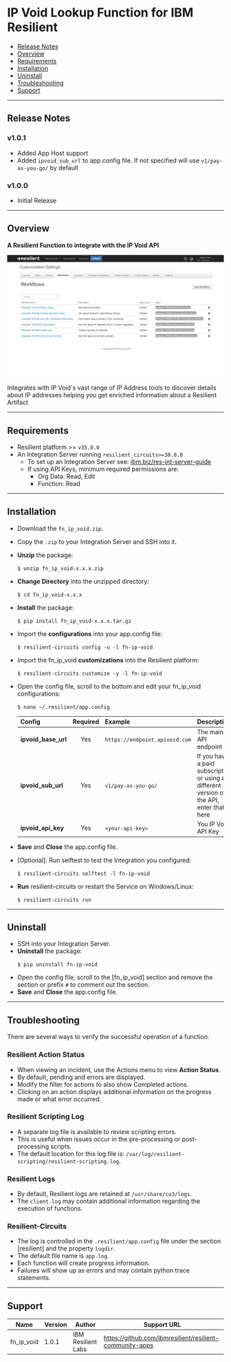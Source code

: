 <!--
  This Install README.md is generated by running:
  "resilient-sdk docgen -p fn_ip_void --install-guide"

  It is best edited using a Text Editor with a Markdown Previewer. VS Code
  is a good example. Checkout https://guides.github.com/features/mastering-markdown/
  for tips on writing with Markdown

  If you make manual edits and run docgen again, a .bak file will be created

  Store any screenshots in the "doc/screenshots" directory and reference them like:
  ![screenshot: screenshot_1](./doc/screenshots/screenshot_1.png)
-->

# IP Void Lookup Function for IBM Resilient

- [Release Notes](#release-notes)
- [Overview](#overview)
- [Requirements](#requirements)
- [Installation](#installation)
- [Uninstall](#uninstall)
- [Troubleshooting](#troubleshooting)
- [Support](#support)

---

## Release Notes
<!--
  Specify all changes in this release. Do not remove the release 
  notes of a previous release
-->
### v1.0.1
* Added App Host support
* Added `ipvoid_sub_url` to app.config file. If not specified will use `v1/pay-as-you-go/` by default

### v1.0.0
* Initial Release

---

## Overview
<!--
  Provide a high-level description of the function itself and its remote software or application.
  The text below is parsed from the "description" and "long_description" attributes in the setup.py file
-->
**A Resilient Function to integrate with the IP Void API**

 ![screenshot: main](./doc/screenshots/main.png)

Integrates with IP Void's vast range of IP Address tools to discover details about IP addresses helping you get enriched information about a Resilient Artifact

---

## Requirements
<!--
  List any Requirements 
-->
* Resilient platform >= `v35.0.0`
* An Integration Server running `resilient_circuits>=30.0.0`
  * To set up an Integration Server see: [ibm.biz/res-int-server-guide](https://ibm.biz/res-int-server-guide)
  * If using API Keys, minimum required permissions are:
      * Org Data: Read, Edit
      * Function: Read
---

## Installation
* Download the `fn_ip_void.zip`.
* Copy the `.zip` to your Integration Server and SSH into it.
* **Unzip** the package:
  ```
  $ unzip fn_ip_void-x.x.x.zip
  ```
* **Change Directory** into the unzipped directory:
  ```
  $ cd fn_ip_void-x.x.x
  ```
* **Install** the package:
  ```
  $ pip install fn_ip_void-x.x.x.tar.gz
  ```
* Import the **configurations** into your app.config file:
  ```
  $ resilient-circuits config -u -l fn-ip-void
  ```
* Import the fn_ip_void **customizations** into the Resilient platform:
  ```
  $ resilient-circuits customize -y -l fn-ip-void
  ```
* Open the config file, scroll to the bottom and edit your fn_ip_void configurations:
  ```
  $ nano ~/.resilient/app.config
  ```
  | Config | Required | Example | Description |
  | ------ | :------: | ------- | ----------- |
  | **ipvoid_base_url** | Yes | `https://endpoint.apivoid.com` | The main API endpoint |
  | **ipvoid_sub_url** | Yes | `v1/pay-as-you-go/` | If you have  a paid subscription or using a different version of the API, enter that here |
  | **ipvoid_api_key** | Yes | `<your-api-key>` | You IP Void API Key |

* **Save** and **Close** the app.config file.
* [Optional]: Run selftest to test the Integration you configured:
  ```
  $ resilient-circuits selftest -l fn-ip-void
  ```
* **Run** resilient-circuits or restart the Service on Windows/Linux:
  ```
  $ resilient-circuits run
  ```


---

## Uninstall
* SSH into your Integration Server.
* **Uninstall** the package:
  ```
  $ pip uninstall fn-ip-void
  ```
* Open the config file, scroll to the [fn_ip_void] section and remove the section or prefix `#` to comment out the section.
* **Save** and **Close** the app.config file.

---

## Troubleshooting
There are several ways to verify the successful operation of a function.

### Resilient Action Status
* When viewing an incident, use the Actions menu to view **Action Status**.
* By default, pending and errors are displayed.
* Modify the filter for actions to also show Completed actions.
* Clicking on an action displays additional information on the progress made or what error occurred.

### Resilient Scripting Log
* A separate log file is available to review scripting errors.
* This is useful when issues occur in the pre-processing or post-processing scripts.
* The default location for this log file is: `/var/log/resilient-scripting/resilient-scripting.log`.

### Resilient Logs
* By default, Resilient logs are retained at `/usr/share/co3/logs`.
* The `client.log` may contain additional information regarding the execution of functions.

### Resilient-Circuits
* The log is controlled in the `.resilient/app.config` file under the section [resilient] and the property `logdir`.
* The default file name is `app.log`.
* Each function will create progress information.
* Failures will show up as errors and may contain python trace statements.

---

<!--
  If necessary, use this section to describe how to configure your security application to work with the integration.
  Delete this section if the user does not need to perform any configuration procedures on your product.

## Configure <Product_Name>

* Step One
* Step Two
* Step Three

---
-->

## Support
| Name | Version | Author | Support URL |
| ---- | ------- | ------ | ----------- |
| fn_ip_void | 1.0.1 | IBM Resilient Labs | https://github.com/ibmresilient/resilient-community-apps |
